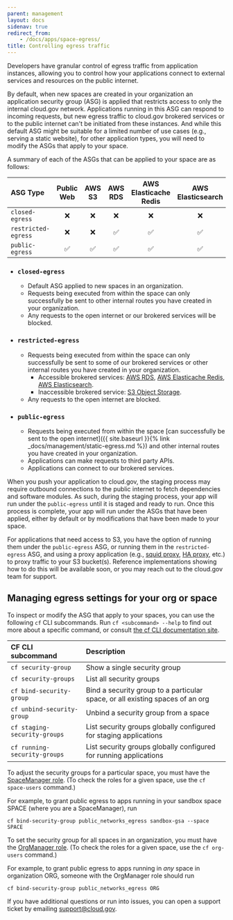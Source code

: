 ```yaml
---
parent: management
layout: docs
sidenav: true
redirect_from: 
    - /docs/apps/space-egress/
title: Controlling egress traffic
---
```


Developers have granular control of egress traffic from application instances, allowing you to control how your applications connect to external services and resources on the public internet.

By default, when new spaces are created in your organization an application security group (ASG) is applied that restricts access to only the internal cloud.gov network. Applications running in this ASG can respond to incoming requests, but new egress traffic to cloud.gov brokered services or to the public internet can't be initiated from these instances. And while this default ASG might be suitable for a limited number of use cases (e.g., serving a static website), for other application types, you will need to modify the ASGs that apply to your space.

A summary of each of the ASGs that can be applied to your space are as follows:

| ASG Type | Public Web | AWS S3 | AWS RDS | AWS Elasticache Redis | AWS Elasticsearch | Internal Routes |
| :-------- |  :-:  | :--: | :-------: | :---------------------: | :-----------------: | :---------------: |
| `closed-egress`     | ❌ | ❌ | ❌ | ❌ | ❌ | ✅ |
| `restricted-egress` | ❌  | ❌ | ✅ | ✅ | ✅ | ✅ |
| `public-egress`     | ✅  | ✅ | ✅ | ✅ | ✅ | ✅ | 


- ### `closed-egress`
  - Default ASG applied to new spaces in an organization.
  - Requests being executed from within the space can only successfully be sent to other internal routes you have created in your organization.
  - Any requests to the open internet or our brokered services will be blocked.

- ### `restricted-egress`
  - Requests being executed from within the space can only successfully be sent to some of our brokered services or other internal routes you have created in your organization.
    - Accessible brokered services: [AWS RDS](https://cloud.gov/docs/services/relational-database/), [AWS Elasticache Redis](https://cloud.gov/docs/services/aws-elasticache/), [AWS Elasticsearch](https://cloud.gov/docs/services/aws-elasticsearch/).
    - Inaccessible brokered service: [S3 Object Storage](https://cloud.gov/docs/services/s3/).
  - Any requests to the open internet are blocked.

- ### `public-egress`
  - Requests being executed from within the space [can successfully be sent to the open internet]({{ site.baseurl }}{% link _docs/management/static-egress.md %}) and other internal routes you have created in your organization.
  - Applications can make requests to third party APIs.
  - Applications can connect to our brokered services.

When you push your application to cloud.gov, the staging process may require outbound connections to the public internet to fetch dependencies and software modules. As such, during the staging process, your app will run under the `public-egress` until it is staged and ready to run. Once this process is complete, your app will run under the ASGs that have been applied, either by default or by modifications that have been made to your space.

For applications that need access to S3, you have the option of running them under the `public-egress` ASG, or running them in the `restricted-egress` ASG, and using a proxy application (e.g., [squid proxy](http://www.squid-cache.org/), [HA proxy](http://www.haproxy.org/), etc.) to proxy traffic to your S3 bucket(s). Reference implementations showing how to do this will be available soon, or you may reach out to the cloud.gov team for support.

## Managing egress settings for your org or space

To inspect or modify the ASG that apply to your spaces, you can use the following `cf` CLI subcommands. Run `cf <subcommand> --help` to find out more about a specific command, or consult [the cf CLI documentation site](https://cli.cloudfoundry.org/en-US/v6/).

| CF CLI subcommand | Description | 
| :- | :- |
| `cf security-group`                         | Show a single security group |
| `cf security-groups`                        | List all security groups |
| `cf bind-security-group`                    | Bind a security group to a particular space, or all existing spaces of an org |
| `cf unbind-security-group`                  | Unbind a security group from a space |
| `cf staging-security-groups`                | List security groups globally configured for staging applications |
| `cf running-security-groups`                | List security groups globally configured for running applications |

To adjust the security groups for a particular space, you must have the [SpaceManager role](https://docs.cloudfoundry.org/concepts/roles.html#roles). (To check the roles for a given space, use the `cf space-users` command.)

For example, to grant public egress to apps running in your sandbox space SPACE (where you are a SpaceManager), run

    cf bind-security-group public_networks_egress sandbox-gsa --space SPACE

To set the security group for all spaces in an organization, you must have the [OrgManager role](https://docs.cloudfoundry.org/concepts/roles.html#roles). (To check the roles for a given space, use the `cf org-users` command.)

For example, to grant public egress to apps running in _any_ space in organization ORG, someone with the OrgManager role should run

    cf bind-security-group public_networks_egress ORG

If you have additional questions or run into issues, you can open a support ticket by emailing [support@cloud.gov](mailto:support@cloud.gov).